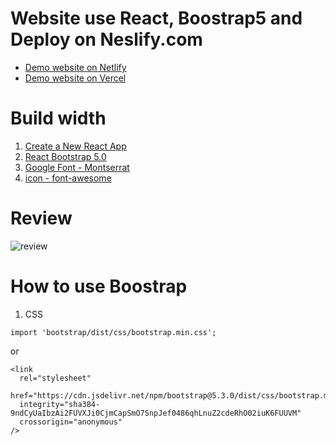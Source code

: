 # Website use React, Boostrap5 and Deploy on Neslify.com

- [Demo website on Netlify](https://demo-corporate-react-boostrap5.netlify.app/)
- [Demo website on Vercel](https://demo-corporate-react-boostrap.vercel.app)

# Build width

1. [Create a New React App](https://legacy.reactjs.org/docs/create-a-new-react-app.html)
2. [React Bootstrap 5.0](https://react-bootstrap.github.io/)
3. [Google Font - Montserrat](https://fonts.google.com/specimen/Montserrat)
4. [icon - font-awesome](https://cdnjs.com/libraries/font-awesome)

# Review

![review](./src/assets/images/review.png)

# How to use Boostrap

1. CSS

```
import 'bootstrap/dist/css/bootstrap.min.css';
```

or

```
<link
  rel="stylesheet"
  href="https://cdn.jsdelivr.net/npm/bootstrap@5.3.0/dist/css/bootstrap.min.css"
  integrity="sha384-9ndCyUaIbzAi2FUVXJi0CjmCapSmO7SnpJef0486qhLnuZ2cdeRhO02iuK6FUUVM"
  crossorigin="anonymous"
/>
```
